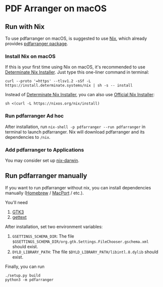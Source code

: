 # PDF Arranger on macOS

## Run with Nix  

To use pdfarranger on macOS, is suggested to use [Nix](https://nixos.org/), which already provides [pdfarranger package](https://github.com/NixOS/nixpkgs/blob/master/pkgs/by-name/pd/pdfarranger/package.nix). 

### Install Nix on macOS

If this is your first time using Nix on macOS, it's recommended to use [Determinate Nix Installer](https://github.com/DeterminateSystems/nix-installer). Just type this one-liner command in terminal:  
```
curl --proto '=https' --tlsv1.2 -sSf -L https://install.determinate.systems/nix | sh -s -- install
```

Instead of [Determinate Nix Installer](https://github.com/DeterminateSystems/nix-installer), you can also use [Official Nix Installer](https://nixos.org/download/#nix-install-macos):  
```
sh <(curl -L https://nixos.org/nix/install)
```

### Run pdfarranger Ad hoc
After installation, run `nix-shell -p pdfarranger --run pdfarranger` in terminal to launch pdfarranger. Nix will download pdfarranger and its dependencies to `/nix`.

### Add pdfarranger to Applications
You may consider set up [nix-darwin](https://github.com/LnL7/nix-darwin).

## Run pdfarranger manually
If you want to run pdfarranger without nix, you can install dependencies manually ([Homebrew](https://brew.sh/) / [MacPort](https://www.macports.org/) / etc.). 

You'll need
1. [GTK3](https://docs.gtk.org/gtk3/)  
2. [gettext](https://www.gnu.org/software/gettext/)  


After installation, set two environment variables:  
1. `GSETTINGS_SCHEMA_DIR`:  The file `$GSETTINGS_SCHEMA_DIR/org.gtk.Settings.FileChooser.gschema.xml` should exist.  
2. `DYLD_LIBRARY_PATH`: The file `$DYLD_LIBRARY_PATH/libintl.8.dylib` should exist.  

Finally, you can run
```
./setup.py build
python3 -m pdfarranger
```

